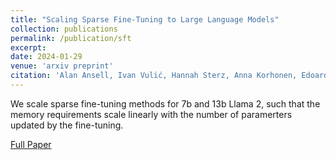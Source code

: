 ```yaml
---
title: "Scaling Sparse Fine-Tuning to Large Language Models"
collection: publications
permalink: /publication/sft
excerpt: 
date: 2024-01-29
venue: 'arxiv preprint'
citation: 'Alan Ansell, Ivan Vulić, Hannah Sterz, Anna Korhonen, Edoardo M. Ponti'
---
```

We scale sparse fine-tuning methods for 7b and 13b Llama 2, such that the memory requirements scale linearly with the number of paramerters updated by the fine-tuning. 

[Full Paper](https://arxiv.org/pdf/2401.16405.pdf)
